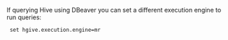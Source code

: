 If querying Hive using DBeaver you can set a different execution engine to run queries:

     set hgive.execution.engine=mr
